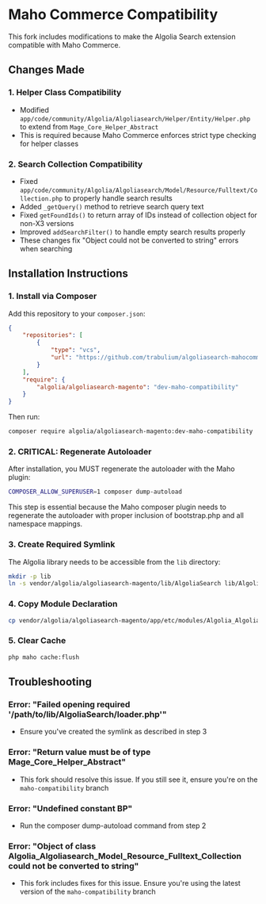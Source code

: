 # Maho Commerce Compatibility

This fork includes modifications to make the Algolia Search extension compatible with Maho Commerce.

## Changes Made

### 1. Helper Class Compatibility
- Modified `app/code/community/Algolia/Algoliasearch/Helper/Entity/Helper.php` to extend from `Mage_Core_Helper_Abstract`
- This is required because Maho Commerce enforces strict type checking for helper classes

### 2. Search Collection Compatibility
- Fixed `app/code/community/Algolia/Algoliasearch/Model/Resource/Fulltext/Collection.php` to properly handle search results
- Added `_getQuery()` method to retrieve search query text
- Fixed `getFoundIds()` to return array of IDs instead of collection object for non-X3 versions
- Improved `addSearchFilter()` to handle empty search results properly
- These changes fix "Object could not be converted to string" errors when searching

## Installation Instructions

### 1. Install via Composer

Add this repository to your `composer.json`:

```json
{
    "repositories": [
        {
            "type": "vcs",
            "url": "https://github.com/trabulium/algoliasearch-mahocommerce"
        }
    ],
    "require": {
        "algolia/algoliasearch-magento": "dev-maho-compatibility"
    }
}
```

Then run:
```bash
composer require algolia/algoliasearch-magento:dev-maho-compatibility
```

### 2. CRITICAL: Regenerate Autoloader

After installation, you MUST regenerate the autoloader with the Maho plugin:

```bash
COMPOSER_ALLOW_SUPERUSER=1 composer dump-autoload
```

This step is essential because the Maho composer plugin needs to regenerate the autoloader with proper inclusion of bootstrap.php and all namespace mappings.

### 3. Create Required Symlink

The Algolia library needs to be accessible from the `lib` directory:

```bash
mkdir -p lib
ln -s vendor/algolia/algoliasearch-magento/lib/AlgoliaSearch lib/AlgoliaSearch
```

### 4. Copy Module Declaration

```bash
cp vendor/algolia/algoliasearch-magento/app/etc/modules/Algolia_Algoliasearch.xml app/etc/modules/
```

### 5. Clear Cache

```bash
php maho cache:flush
```

## Troubleshooting

### Error: "Failed opening required '/path/to/lib/AlgoliaSearch/loader.php'"
- Ensure you've created the symlink as described in step 3

### Error: "Return value must be of type Mage_Core_Helper_Abstract"
- This fork should resolve this issue. If you still see it, ensure you're on the `maho-compatibility` branch

### Error: "Undefined constant BP"
- Run the composer dump-autoload command from step 2

### Error: "Object of class Algolia_Algoliasearch_Model_Resource_Fulltext_Collection could not be converted to string"
- This fork includes fixes for this issue. Ensure you're using the latest version of the `maho-compatibility` branch